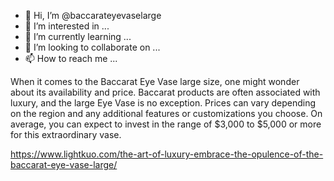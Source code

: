 - 👋 Hi, I’m @baccarateyevaselarge
- 👀 I’m interested in ...
- 🌱 I’m currently learning ...
- 💞️ I’m looking to collaborate on ...
- 📫 How to reach me ...

<!---
baccarateyevaselarge/baccarateyevaselarge is a ✨ special ✨ repository because its `README.md` (this file) appears on your GitHub profile.
You can click the Preview link to take a look at your changes.
--->When it comes to the Baccarat Eye Vase large size, one might wonder about its availability and price. Baccarat products are often associated with luxury, and the large Eye Vase is no exception. Prices can vary depending on the region and any additional features or customizations you choose. On average, you can expect to invest in the range of $3,000 to $5,000 or more for this extraordinary vase.
https://www.lightkuo.com/the-art-of-luxury-embrace-the-opulence-of-the-baccarat-eye-vase-large/
